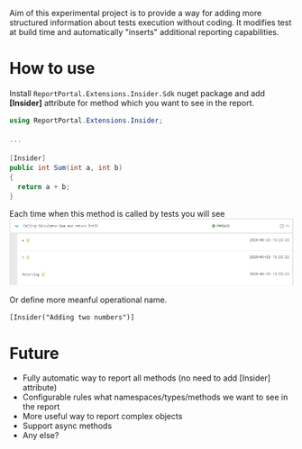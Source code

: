 Aim of this experimental project is to provide a way for adding more structured information about tests execution without coding. It modifies test at build time and automatically "inserts" additional reporting capabilities.


# How to use

Install `ReportPortal.Extensions.Insider.Sdk` nuget package and add **[Insider]** attribute for method which you want to see in the report.

```csharp
using ReportPortal.Extensions.Insider;

...

[Insider]
public int Sum(int a, int b)
{
  return a + b;
}
```

Each time when this method is called by tests you will see ![Report](docs/images/Preview.png)


Or define more meanful operational name.
```cshar
[Insider("Adding two numbers")]
```


# Future
- Fully automatic way to report all methods (no need to add [Insider] attribute)
- Configurable rules what namespaces/types/methods we want to see in the report
- More useful way to report complex objects
- Support async methods
- Any else?